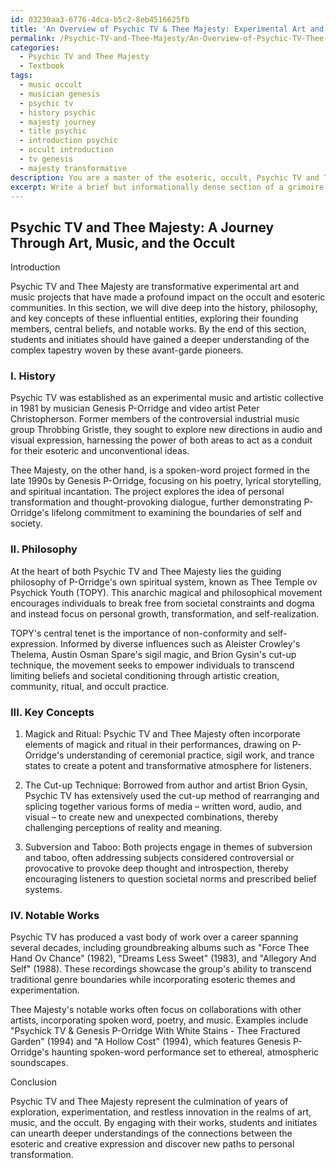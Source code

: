 ```yaml
---
id: 03230aa3-6776-4dca-b5c2-8eb4516625fb
title: 'An Overview of Psychic TV & Thee Majesty: Experimental Art and Occult Music'
permalink: /Psychic-TV-and-Thee-Majesty/An-Overview-of-Psychic-TV-Thee-Majesty-Experimental-Art-and-Occult-Music/
categories:
  - Psychic TV and Thee Majesty
  - Textbook
tags:
  - music occult
  - musician genesis
  - psychic tv
  - history psychic
  - majesty journey
  - title psychic
  - introduction psychic
  - occult introduction
  - tv genesis
  - majesty transformative
description: You are a master of the esoteric, occult, Psychic TV and Thee Majesty and education, you have written many textbooks on the subject in ways that provide students with rich and deep understanding of the subject. You are being asked to write textbook-like sections on a topic and you do it with full context, explainability, and reliability in accuracy to the true facts of the topic at hand, in a textbook style that a student would easily be able to learn from, in a rich, engaging, and contextual way. Always include relevant context (such as formulas and history), related concepts, and in a way that someone can gain deep insights from.
excerpt: Write a brief but informationally dense section of a grimoire focusing on the history, philosophy, and key concepts of Psychic TV and Thee Majesty, which may serve as a valuable guide for students and initiates seeking to gain deep knowledge and understanding of these influential experimental art and music projects. Include the founding members, central beliefs, and notable works that have contributed to their lasting impact on the occult and esoteric communities.
---
```


## Psychic TV and Thee Majesty: A Journey Through Art, Music, and the Occult

Introduction

Psychic TV and Thee Majesty are transformative experimental art and music projects that have made a profound impact on the occult and esoteric communities. In this section, we will dive deep into the history, philosophy, and key concepts of these influential entities, exploring their founding members, central beliefs, and notable works. By the end of this section, students and initiates should have gained a deeper understanding of the complex tapestry woven by these avant-garde pioneers.

### I. History

Psychic TV was established as an experimental music and artistic collective in 1981 by musician Genesis P-Orridge and video artist Peter Christopherson. Former members of the controversial industrial music group Throbbing Gristle, they sought to explore new directions in audio and visual expression, harnessing the power of both areas to act as a conduit for their esoteric and unconventional ideas.

Thee Majesty, on the other hand, is a spoken-word project formed in the late 1990s by Genesis P-Orridge, focusing on his poetry, lyrical storytelling, and spiritual incantation. The project explores the idea of personal transformation and thought-provoking dialogue, further demonstrating P-Orridge's lifelong commitment to examining the boundaries of self and society.

### II. Philosophy

At the heart of both Psychic TV and Thee Majesty lies the guiding philosophy of P-Orridge's own spiritual system, known as Thee Temple ov Psychick Youth (TOPY). This anarchic magical and philosophical movement encourages individuals to break free from societal constraints and dogma and instead focus on personal growth, transformation, and self-realization.

TOPY's central tenet is the importance of non-conformity and self-expression. Informed by diverse influences such as Aleister Crowley's Thelema, Austin Osman Spare's sigil magic, and Brion Gysin's cut-up technique, the movement seeks to empower individuals to transcend limiting beliefs and societal conditioning through artistic creation, community, ritual, and occult practice.

### III. Key Concepts

1. Magick and Ritual: Psychic TV and Thee Majesty often incorporate elements of magick and ritual in their performances, drawing on P-Orridge's understanding of ceremonial practice, sigil work, and trance states to create a potent and transformative atmosphere for listeners.

2. The Cut-up Technique: Borrowed from author and artist Brion Gysin, Psychic TV has extensively used the cut-up method of rearranging and splicing together various forms of media – written word, audio, and visual – to create new and unexpected combinations, thereby challenging perceptions of reality and meaning.

3. Subversion and Taboo: Both projects engage in themes of subversion and taboo, often addressing subjects considered controversial or provocative to provoke deep thought and introspection, thereby encouraging listeners to question societal norms and prescribed belief systems.

### IV. Notable Works

Psychic TV has produced a vast body of work over a career spanning several decades, including groundbreaking albums such as "Force Thee Hand Ov Chance" (1982), "Dreams Less Sweet" (1983), and "Allegory And Self" (1988). These recordings showcase the group's ability to transcend traditional genre boundaries while incorporating esoteric themes and experimentation.

Thee Majesty's notable works often focus on collaborations with other artists, incorporating spoken word, poetry, and music. Examples include "Psychick TV & Genesis P-Orridge With White Stains - Thee Fractured Garden" (1994) and "A Hollow Cost" (1994), which features Genesis P-Orridge's haunting spoken-word performance set to ethereal, atmospheric soundscapes.

Conclusion

Psychic TV and Thee Majesty represent the culmination of years of exploration, experimentation, and restless innovation in the realms of art, music, and the occult. By engaging with their works, students and initiates can unearth deeper understandings of the connections between the esoteric and creative expression and discover new paths to personal transformation.
